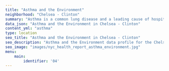 ```yaml
---
title: "Asthma and the Environment"
neighborhood: "Chelsea - Clinton"
summary: "Asthma is a common lung disease and a leading cause of hospitalizations for children under 15 years old. This report provides a summary of asthma indicators by neighborhood. It also describes housing and neighborhood characteristics that can make asthma worse."
data_json: "Asthma and the Environment in Chelsea - Clinton"
content_yml: "asthma"
type: location
seo_title: "Asthma and the Environment in Chelsea - Clinton"
seo_description: "Asthma and the Environment data profile for the Chelsea - Clinton neighborhood of NYC."
seo_image: "images/nyc_health_report_asthma_environment.jpg"
menu:
    main:
        identifier: '04'
---
```


